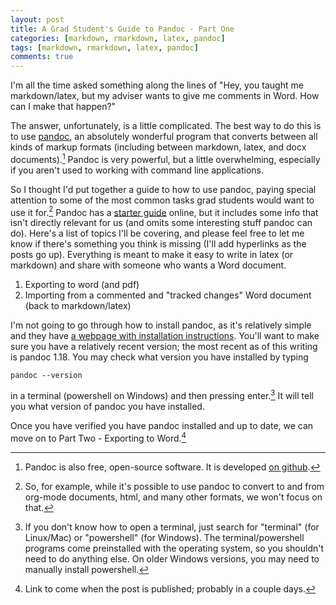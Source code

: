 ```yaml
---
layout: post
title: A Grad Student's Guide to Pandoc - Part One
categories: [markdown, rmarkdown, latex, pandoc]
tags: [markdown, rmarkdown, latex, pandoc]
comments: true
---
```


I'm all the time asked something along the lines of "Hey, you taught me markdown/latex, but my adviser wants to give me comments in Word. How can I make that happen?" 

The answer, unfortunately, is a little complicated. The best way to do this is to use [pandoc](http://pandoc.org/), an absolutely wonderful program that converts between all kinds of markup formats (including between markdown, latex, and docx documents).[^2] Pandoc is very powerful, but a little overwhelming, especially if you aren't used to working with command line applications.

So I thought I'd put together a guide to how to use pandoc, paying special attention to some of the most common tasks grad students would want to use it for.[^3] Pandoc has a [starter guide](http://pandoc.org/getting-started.html) online, but it includes some info that isn't directly relevant for us (and omits some interesting stuff pandoc can do). Here's a list of topics I'll be covering, and please feel free to let me know if there's something you think is missing (I'll add hyperlinks as the posts go up). Everything is meant to make it easy to write in latex (or markdown) and share with someone who wants a Word document.

1. Exporting to word (and pdf)
2. Importing from a commented and "tracked changes" Word document (back to markdown/latex)

I'm not going to go through how to install pandoc, as it's relatively simple and they have [a webpage with installation instructions](http://pandoc.org/installing.html). You'll want to make sure you have a relatively recent version; the most recent as of this writing is pandoc 1.18. You may check what version you have installed by typing 

```
pandoc --version
```

in a terminal (powershell on Windows) and then pressing enter.[^1] It will tell you what version of pandoc you have installed. 

Once you have verified you have pandoc installed and up to date, we can move on to Part Two - Exporting to Word.[^4]

[^1]: If you don't know how to open a terminal, just search for "terminal" (for Linux/Mac) or "powershell" (for Windows). The terminal/powershell programs come preinstalled with the operating system, so you shouldn't need to do anything else. On older Windows versions, you may need to manually install powershell.

[^2]: Pandoc is also free, open-source software. It is developed [on github](https://github.com/jgm/pandoc).

[^3]: So, for example, while it's possible to use pandoc to convert to and from org-mode documents, html, and many other formats, we won't focus on that. 

[^4]: Link to come when the post is published; probably in a couple days.

